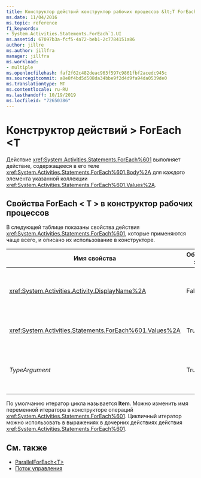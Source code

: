```yaml
---
title: Конструктор действий конструктор рабочих процессов &lt;T ForEach &gt;
ms.date: 11/04/2016
ms.topic: reference
f1_keywords:
- System.Activities.Statements.ForEach`1.UI
ms.assetid: 67097b3a-fcf5-4a72-beb1-2c7784151a86
author: jillre
ms.author: jillfra
manager: jillfra
ms.workload:
- multiple
ms.openlocfilehash: faf2f62c482deac963f597c9861fbf2acedc945c
ms.sourcegitcommit: a8e8f4bd5d508da34bbe9f2d4d9fa94da0539de0
ms.translationtype: MT
ms.contentlocale: ru-RU
ms.lasthandoff: 10/19/2019
ms.locfileid: "72650386"
---
```

# <a name="foreachlttgt-activity-designer"></a>Конструктор действий &gt; ForEach &lt;T

Действие <xref:System.Activities.Statements.ForEach%601> выполняет действие, содержащееся в его теле <xref:System.Activities.Statements.ForEach%601.Body%2A> для каждого элемента указанной коллекции <xref:System.Activities.Statements.ForEach%601.Values%2A>.

## <a name="foreacht-properties-in-the-workflow-designer"></a>Свойства ForEach < T \> в конструктор рабочих процессов

В следующей таблице показаны свойства действия <xref:System.Activities.Statements.ForEach%601>, которые применяются чаще всего, и описано их использование в конструкторе.

|Имя свойства|Обязательное значение|Использование|
|-|--------------|-|
|<xref:System.Activities.Activity.DisplayName%2A>|False|Понятное имя действия <xref:System.Activities.Statements.ForEach%601>. Значение по умолчанию — ForEach < Int32 \>. Несмотря на то, что значение <xref:System.Activities.Activity.DisplayName%2A> не является обязательным, его все же лучше использовать.|
|<xref:System.Activities.Statements.ForEach%601.Values%2A>|True|Коллекция элементов для итерации. Чтобы задать <xref:System.Activities.Statements.ForEach%601.Values%2A>, введите Visual Basic выражение в поле **значения** в конструкторе действий **ForEach < t \>** или в сетке свойств.|
|*TypeArgument*|True|Тип элементов в коллекции <xref:System.Activities.Statements.ForEach%601.Values%2A>, заданной универсальным параметром *t*. По умолчанию *TypeArgument* имеет значение **Int32**. Чтобы изменить тип, измените значение поля со списком *TypeArgument* в сетке свойств.|

По умолчанию итератор цикла называется **Item**. Можно изменить имя переменной итератора в конструкторе операций <xref:System.Activities.Statements.ForEach%601>. Цикличный итератор можно использовать в выражениях в дочерних действиях действия <xref:System.Activities.Statements.ForEach%601>.

## <a name="see-also"></a>См. также

- [ParallelForEach\<T>](../workflow-designer/parallelforeach-t-activity-designer.md)
- [Поток управления](../workflow-designer/control-flow-activity-designers.md)